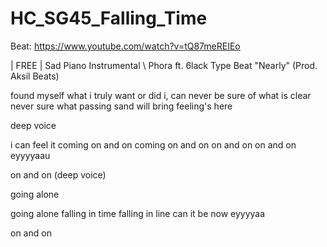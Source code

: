 # HC_SG45_Falling_Time

Beat: https://www.youtube.com/watch?v=tQ87meREIEo

| FREE | Sad Piano Instrumental \\ Phora ft. 6lack Type Beat "Nearly" (Prod. Aksil Beats)

found myself what i truly want
or did i, can never be sure of what is clear
never sure what passing sand will bring
feeling's here

deep voice

i can feel it coming on and on
coming on and on
on and on
on and on
eyyyyaau

on and on (deep voice) 

going alone

going alone
falling in time
falling in line
can it be now
eyyyyaa

on and on
